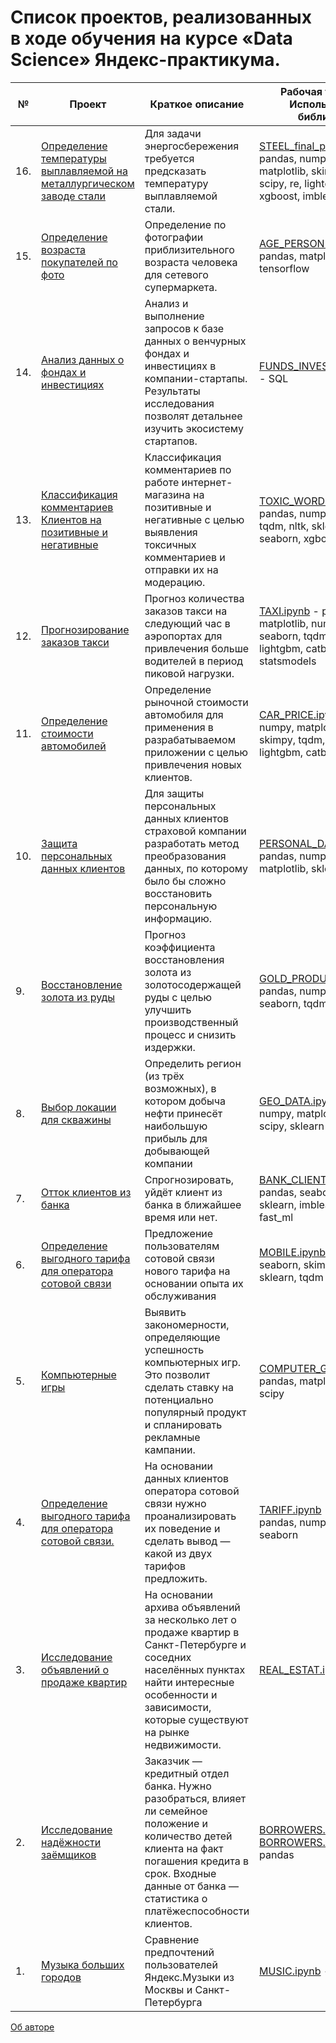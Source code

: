 # Список проектов, реализованных в ходе обучения на курсе «Data Science» Яндекс-практикума.

|№|Проект|Краткое описание|Рабочая тетрадь - Используемые библиотеки|
|---|---|---|---|
|16.|[Определение температуры выплавляемой на металлургическом заводе стали](./projects/README_20_STEEL.md)|Для задачи энергосбережения требуется предсказать температуру выплавляемой стали.|[STEEL_final_project.ipynb](./projects/ds_sprint_20_STEEL_final_project.ipynb) - pandas, numpy, seaborn, matplotlib, skimpy, sklearn, scipy, re, lightgbm, catboost, xgboost, imblearn.pipeline|
|15.|[Определение возраста покупателей по фото](./projects/README_18_AGE_PERSON.md)|Определение по фотографии приблизительного возраста человека для сетевого супермаркета.|[AGE_PERSON.ipynb](./projects/ds_sprint_18_AGE_PERSON_computer_vision.ipynb) - pandas, matplotlib, tensorflow|
|14.|[Анализ данных о фондах и инвестициях](./projects/README_17_SQL_INVESTMENT_FUNDS.md)|Анализ и выполнение запросов к базе данных о венчурных фондах и инвестициях в компании-стартапы. Результаты исследования позволят детальнее изучить экосистему стартапов.|[FUNDS_INVESTMENTSipynb](./projects/ds_sprint_17_SQL_INVESTMENT_FUNDS.ipynb) - SQL|
|13.|[Классификация комментариев Клиентов на позитивные и негативные](./projects/README_16_TOXIC_WORDS.md)|Классификация комментариев по работе интернет-магазина на позитивные и негативные с целью выявления токсичных комментариев и отправки их на модерацию.|[TOXIC_WORDS.ipynb](./projects/ds_sprint_16_TOXIC_WORDS.ipynb) - pandas, numpy, matplotlib, tqdm, nltk, sklearn, lightgbm, seaborn, xgboost|
|12.|[Прогнозирование заказов такси](./projects/README_15_ORDERING_TAXI.md)|Прогноз количества заказов такси на следующий час в аэропортах для привлечения больше водителей в период пиковой нагрузки.|[TAXI.ipynb](./projects/ds_sprint_15_ORDERING_TAXI.ipynb) - pandas, matplotlib, numpy, os, time, seaborn, tqdm, sklearn, lightgbm, catboost, xgboost, statsmodels|
|11.|[Определение стоимости автомобилей](./projects/README_14_AUTO_PRICE.md)|Определение рыночной стоимости автомобиля для применения в разрабатываемом приложении с целью привлечения новых клиентов.|[CAR_PRICE.ipynb](./projects/ds_sprint_14_AUTO_PRICE.ipynb) - pandas, numpy, matplotlib, seaborn, skimpy, tqdm, sklearn, lightgbm, catboost, xgboost|
|10.|[Защита персональных данных клиентов](./projects/README_13_PERSONAL_DATA.md)|Для защиты персональных данных клиентов страховой компании разработать метод преобразования данных, по которому было бы сложно восстановить персональную информацию.|[PERSONAL_DATA.ipynb](./projects/ds_sprint_13_PERSONAL_DATA.ipynb) - pandas, numpy, seaborn, matplotlib, sklearn|
|9.|[Восстановление золота из руды](./projects/README_12_GOLD_PRODUCER.md)|Прогноз коэффициента восстановления золота из золотосодержащей руды с целью улучшить производственный процесс и снизить издержки.|[GOLD_PRODUCER.ipynb](./projects/ds_sprint_12_GOLD_PRODUCER.ipynb) - pandas, numpy, matplotlib, seaborn, tqdm, sklearn|
|8.|[Выбор локации для скважины](./projects/README_11_GEO_DATA.md)|Определить регион (из трёх возможных), в котором добыча нефти принесёт наибольшую прибыль для добывающей компании|[GEO_DATA.ipynb](./projects/ds_sprint_11_GEO_DATA.ipynb) - pandas, numpy, matplotlib, seaborn, scipy, sklearn|
|7.|[Отток клиентов из банка](./projects/README_10_BANK_CLIENTS.md)|Спрогнозировать, уйдёт клиент из банка в ближайшее время или нет.|[BANK_CLIENTS.ipynb](./projects/ds_sprint_10_BANK_CLIENTS.ipynb) - pandas, seaborn, matplotlib, sklearn, imblearn, tqdm, fast_ml|
|6.|[Определение выгодного тарифа для оператора сотовой связи](./projects/README_09_MOBILE_COMPANY.md)|Предложение пользователям сотовой связи нового тарифа на основании опыта их обслуживания|[MOBILE.ipynb](./projects/ds_sprint_09_ML_MOBILE_COMPANY.ipynb) - pandas, seaborn, skimpy, matplotlib, sklearn, tqdm|
|5.|[Компьютерные игры](./projects/README_08_COMPUTER_GAMES.md)|Выявить закономерности, определяющие успешность компьютерных игр. Это позволит сделать ставку на потенциально популярный продукт и спланировать рекламные кампании.|[COMPUTER_GAMES.ipynb](./projects/ds_sprint_08_COMPUTER_GAMES.ipynb) - pandas, matplotlib, numpy, scipy|
|4.|[Определение выгодного тарифа для оператора сотовой связи.](./projects/README_06_BEST_CELLULAR_TARIFF.md "README.md")|На основании данных клиентов оператора сотовой связи нужно проанализировать их поведение и сделать вывод — какой из двух тарифов предложить.|[TARIFF.ipynb](./projects/ds_sprint_06_statistic_BEST_CELLULAR_TARIFF.ipy0nb "notebook.ipynb") - pynb	pandas, numpy, matplotlib, seaborn|
|3.|[Исследование объявлений о продаже квартир](./projects/README_05_REAL_ESTATE_SPB.md "README.md")|На основании архива объявлений за несколько лет о продаже квартир в Санкт-Петербурге и соседних населённых пунктах найти интересные особенности и зависимости, которые существуют на рынке недвижимости.|[REAL_ESTAT.ipynb](./projects/ds_sprint_05_REAL_ESTATE_SPB.ipynb "notebook.ipynb") - pandas|
|2.|[Исследование надёжности заёмщиков](./projects/README_04_RELIABILITY_BORROWERS.md "README.md")|Заказчик — кредитный отдел банка. Нужно разобраться, влияет ли семейное положение и количество детей клиента на факт погашения кредита в срок. Входные данные от банка — статистика о платёжеспособности клиентов.|[BORROWERS.ipynb part-1](./projects/ds_sprint_04_n1_data_preprocessing_RELIABILITY_BORROWERS.ipynb "notebook1.ipynb") [BORROWERS.ipynb part-2](./projects/ds_sprint_04_n2_data_preprocessing_RELIABILITY_BORROWERS.ipynb "notebook2.ipynb")- pandas|
|1.|[Музыка больших городов](./projects/README_03_MUSIC_MOSCOW_SPB.md "README.md")|Сравнение предпочтений пользователей Яндекс.Музыки из Москвы и Санкт-Петербурга|[MUSIC.ipynb](./projects/ds_sprint_03_MUSIC_MOSCOW_SPB.ipynb "notebook.ipynb") - pandas|

[Об авторе](./Bessonov_Evgeny_DS.pdf) 
